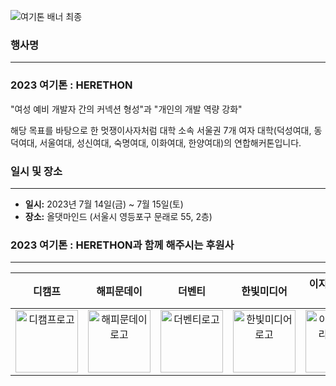 ![여기톤 배너 최종](https://github.com/2023-HERETHON/.github/assets/64454313/9c21152a-77ac-42ab-a7f6-41bb2224307d)

### 행사명

---
### **2023 여기톤 : HERETHON**

"여성 예비 개발자 간의 커넥션 형성"과 "개인의 개발 역량 강화"

해당 목표를 바탕으로 한 멋쟁이사자처럼 대학 소속 서울권 7개 여자 대학(덕성여대, 동덕여대, 서울여대, 성신여대, 숙명여대, 이화여대, 한양여대)의 연합해커톤입니다. <br>


### **일시 및 장소**

---

- **일시:** 2023년 7월 14일(금) ~ 7월 15일(토)
- **장소:** 올댓마인드 (서울시 영등포구 문래로 55, 2층)<br>

  
### **2023 여기톤 : HERETHON과 함께 해주시는 후원사**

---

| 디캠프 | 해피문데이 | 더벤티 | 한빛미디어 | 이지스퍼블리싱 |
| :---: | :---: | :---: | :---: | :---: |
|<img width="100" alt="디캠프로고" src="https://github.com/2023-HERETHON/.github/assets/64454313/026b3c26-469c-4245-9c57-ef78a319e568"> | <img width="100" alt="해피문데이로고" src="https://github.com/2023-HERETHON/.github/assets/64454313/da1b87a7-4ab1-4351-9e9b-99bb9c14face">|<img width="100" alt="더벤티로고" src="https://github.com/2023-HERETHON/.github/assets/64454313/6acc933e-0c1f-444c-9606-055bec0ac8c8"> | <img width="100" alt="한빛미디어로고" src="https://github.com/2023-HERETHON/.github/assets/64454313/b321df82-b1ff-4363-b599-b919d1cc58bd"> | <img width="100" alt="이지스퍼블리싱로고" src="https://github.com/2023-HERETHON/.github/assets/64454313/2c916bcd-2b8e-4f7c-ac86-9b24a3e37202"> |



